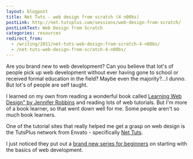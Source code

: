 ```yaml
---
layout: blogpost
title: Net Tuts - web design from scratch (4 n00bs)
postLink: http://net.tutsplus.com/sessions/web-design-from-scratch/
postLinkText: Web Design from Scratch
categories: resources
redirect_from:
  - /writing/2011/net-tuts-web-design-from-scratch-4-n00bs/
  - /net-tuts-web-design-from-scratch-4-n00bs/
---
```


Are you brand new to web development? Can you believe that lot's of people pick up web development without ever having gone to school or received formal education in the field? Maybe even the majority?...I dunno. But lot's of people are self taught.

I learned on my own from reading a wonderful book called <a href="http://amzn.to/hzs4BG" target="_blank">Learning Web Design" by Jennifer Robbins</a> and reading lots of web tutorials. But I'm more of a book learner, so that went down well for me. Some people aren't so much book learners.

One of the tutorial sites that really helped me get a grasp on web design is the TutsPlus network from Envato - specifically <a href="http://net.tutsplus.com/" target="_blank">Net Tuts</a>.

I just noticed they put out a <a href="http://net.tutsplus.com/sessions/web-design-from-scratch/" target="_blank">brand new series for beginners</a> on starting with the basics of web development.
